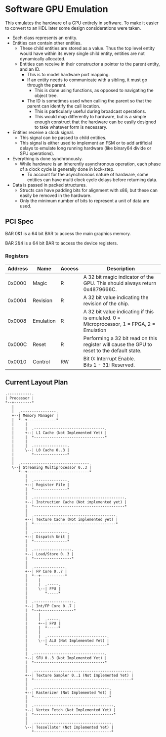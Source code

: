 # Software GPU Emulation

This emulates the hardware of a GPU entirely in software. To make it easier to convert to an HDL later some design considerations were taken.

* Each class represents an entity.
* Entities can contain other entities.
  * These child entities are stored as a value. Thus the top level entity would have within its every single child entity, entities are not dynamically allocated.
  * Entities can receive in their constructor a pointer to the parent entity, and an ID.
    * This is to model hardware port mapping.
    * If an entity needs to communicate with a sibling, it must go through the parent.
      * This is done using functions, as opposed to navigating the object tree.
    * The ID is sometimes used when calling the parent so that the parent can identify the call location. 
      * This is particularly useful during broadcast operations.
      * This would map differently to hardware, but is a simple enough construct that the hardware can be easily designed to take whatever form is necessary.
* Entities receive a clock signal.
  * This signal can be passed to child entities.
  * This signal is either used to implement an FSM or to add artificial delays to emulate long running hardware (like binary64 divide or SFU operations).
* Everything is done synchronously.
  * While hardware is an inherently asynchronous operation, each phase of a clock cycle is generally done in lock-step.
    * To account for the asynchronous nature of hardware, some entities can have multi clock cycle delays before returning data.
* Data is passed in packed structures.
  * Structs can have padding bits for alignment with x86, but these can easily be removed in the hardware.
  * Only the minimum number of bits to represent a unit of data are used.

## PCI Spec

BAR 0&1 is a 64  bit BAR to access the main graphics memory.

BAR 2&4 is a 64 bit BAR to access the device registers.

### Registers

| Address | Name      | Access | Description                                                  |
| ------- | --------- | ------ | ------------------------------------------------------------ |
| 0x0000  | Magic     | R      | A 32 bit magic indicator of the GPU. This should always return 0x4879666C. |
| 0x0004  | Revision  | R      | A 32 bit value indicating the revision of the chip.          |
| 0x0008  | Emulation | R      | A 32 bit value indicating if this is emulated. 0 = Microprocessor, 1 = FPGA, 2 = Emulation |
| 0x000C  | Reset     | R      | Performing a 32 bit read on this register will cause the GPU to reset to the default state. |
| 0x0010  | Control   | RW     | Bit 0: Interrupt Enable.<br />Bits 1 - 31: Reserved.         |



## Current Layout Plan

```
.-----------.
| Processor |
*--+--------*
   |
   |  .----------------.
   +--| Memory Manager |
   |  *--+-------------*
   |     |
   |     |  .--------------------------------.
   |     +--| L1 Cache (Not Implemented Yet) |
   |     |  *--------------------------------*
   |     |
   |     |  .---------------.
   |     \--| L0 Cache 0..3 |
   |        *---------------*
   |
   |  .-------------------------------.
   \--| Streaming Multiprocessor 0..3 |
      *--+----------------------------*
         |
         |  .---------------.
         +--| Register File |
         |  *---------------*
         |
         |  .-----------------------------------------.
         +--| Instruction Cache (Not implemented yet) |
         |  *-----------------------------------------*
         |
         |  .-------------------------------------.
         +--| Texture Cache (Not implemented yet) |
         |  *-------------------------------------*
         |
         |  .---------------.
         +--| Dispatch Unit |
         |  *---------------*
         |
         |  .-----------------.
         +--| Load/Store 0..3 |
         |  *-----------------*
         |
         |  .--------------.
         +--| FP Core 0..7 |
         |  *--+-----------*
         |     |
         |     |  .-----.
         |     \--| FPU |
         |        *-----*
         |
         |  .------------------.
         +--| Int/FP Core 0..7 |
         |  *--+---------------*
         |	   |
         |	   |  .-----.
         |     +--| FPU |
         |     |  *-----*
         |     |
         |     |  .---------------------------.
         |     \--| ALU (Not Implemented Yet) |
         |        *---------------------------*
         |
         |  .--------------------------------.
         +--| SFU 0..3 (Not Implemented Yet) |
         |  *--------------------------------*
         |
         |  .--------------------------------------------.
         +--| Texture Sampler 0..1 (Not Implemented Yet) |
         |  *--------------------------------------------*
         |  
         |  .----------------------------------.
         +--| Rasterizer (Not Implemented Yet) |
         |  *----------------------------------*
         |  
         |  .------------------------------------.
         +--| Vertex Fetch (Not Implemented Yet) |
         |  *------------------------------------*
         |  
         |  .-----------------------------------.
         \--| Tessellator (Not Implemented Yet) |
            *-----------------------------------*
```





